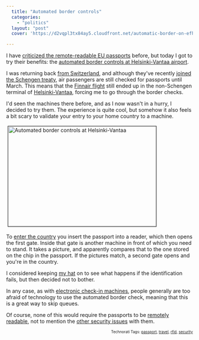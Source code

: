 ```yaml
---
  title: "Automated border controls"
  categories: 
    - "politics"
  layout: "post"
  cover: 'https://d2vqpl3tx84ay5.cloudfront.net/automatic-border-on-efhk.jpg'

---
```

<p>
I have <a href="http://bergie.iki.fi/blog/british-rfid-passports-cracked/">criticized the remote-readable EU passports</a> before, but today I got to try their benefits: the <a href="http://www.raja.fi/rvl/home.nsf/pages/BB81D9DD58E23D0EC225747F004CCA09?Opendocument">automated border controls at Helsinki-Vantaa airport</a>. 
</p><p>
I was returning back <a href="http://www.dopplr.com/traveller/bergie">from Switzerland</a>, and although they've recently <a href="http://en.wikipedia.org/wiki/Schengen_treaty#Switzerland">joined the Schengen treaty</a>, air passengers are still checked for passports until March. This means that the <a href="http://www.flickr.com/photos/bergie/3176914834/">Finnair flight</a> still ended up in the non-Schengen terminal of <a href="http://www.helsinki-vantaa.fi/home?">Helsinki-Vantaa</a>, forcing me to go through the border checks.
</p><p>
I'd seen the machines there before, and as I now wasn't in a hurry, I decided to try them. The experience is quite cool, but somehow it also feels a bit scary to validate your entry to your home country to a machine.
</p><p>
<img src="https://d2vqpl3tx84ay5.cloudfront.net/automatic-border-on-efhk.jpg" height="271" width="400" border="1" hspace="4" vspace="4" alt="Automated border controls at Helsinki-Vantaa" title="Automated border controls at Helsinki-Vantaa" /></p><p>
To <a href="http://www.raja.fi/rvl/home.nsf/pages/BB81D9DD58E23D0EC225747F004CCA09?Opendocument">enter the country</a> you insert the passport into a reader, which then opens the first gate. Inside that gate is another machine in front of which you need to stand. It takes a picture, and apparently compares that to the one stored on the chip in the passport. If the pictures match, a second gate opens and you're in the country.
</p><p>
I considered keeping <a href="http://www.flickr.com/photos/bergie/tags/hat/">my hat</a> on to see what happens if the identification fails, but then decided not to bother.
</p><p>
In any case, as with <a href="http://www.finnair.com/finnaircom/wps/portal/finnair/kcxml/04_Sj9SPykssy0xPLMnMz0vM0Y_QjzKL9473DAbJgFguPvqRqCLOnqgiLvHO3nARX4_83FT9oNS8eE-_EH1v_QD9gtzQ0IhyR0UABg4znw!!/delta/base64xml/L3dJdyEvd0ZNQUFzQUMvNElVRS82X0tfM1VG">electronic check-in machines</a>, people generally are too afraid of technology to use the automated border check, meaning that this is a great way to skip queues.
</p><p>
Of course, none of this would require the passports to be <a href="http://www.theregister.co.uk/2008/04/08/e_passports_fingerprinted/">remotely readable</a>, not to mention the <a href="http://www.schneier.com/blog/archives/2008/09/how_to_clone_an.html">other security issues</a> with them.
</p>
<p style="text-align:right;font-size:10px;">Technorati Tags: <a href="http://www.technorati.com/tag/passport" rel="tag">passport</a>, <a href="http://www.technorati.com/tag/travel" rel="tag">travel</a>, <a href="http://www.technorati.com/tag/rfid" rel="tag">rfid</a>, <a href="http://www.technorati.com/tag/security" rel="tag">security</a></p>
